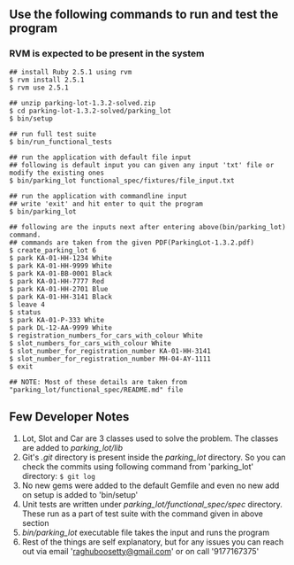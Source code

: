 ## Use the following commands to run and test the program
### RVM is expected to be present in the system
```
## install Ruby 2.5.1 using rvm
$ rvm install 2.5.1
$ rvm use 2.5.1

## unzip parking-lot-1.3.2-solved.zip 
$ cd parking-lot-1.3.2-solved/parking_lot
$ bin/setup 

## run full test suite
$ bin/run_functional_tests

## run the application with default file input
## following is default input you can given any input 'txt' file or modify the existing ones
$ bin/parking_lot functional_spec/fixtures/file_input.txt

## run the application with commandline input
## write 'exit' and hit enter to quit the program
$ bin/parking_lot

## following are the inputs next after entering above(bin/parking_lot) command. 
## commands are taken from the given PDF(ParkingLot-1.3.2.pdf)
$ create_parking_lot 6
$ park KA-01-HH-1234 White
$ park KA-01-HH-9999 White
$ park KA-01-BB-0001 Black
$ park KA-01-HH-7777 Red
$ park KA-01-HH-2701 Blue
$ park KA-01-HH-3141 Black
$ leave 4
$ status
$ park KA-01-P-333 White
$ park DL-12-AA-9999 White
$ registration_numbers_for_cars_with_colour White
$ slot_numbers_for_cars_with_colour White
$ slot_number_for_registration_number KA-01-HH-3141
$ slot_number_for_registration_number MH-04-AY-1111
$ exit

## NOTE: Most of these details are taken from "parking_lot/functional_spec/README.md" file
```

## Few Developer Notes
1. Lot, Slot and Car are 3 classes used to solve the problem. The classes are added to *parking_lot/lib*
2. Git's *.git* directory is present inside the *parking_lot* directory. So you can check the commits using following command from 'parking_lot' directory: 
```$ git log ```
3. No new gems were added to the default Gemfile and even no new add on setup is added to 'bin/setup'
4. Unit tests are written under *parking_lot/functional_spec/spec* directory. These run as a part of test suite with the command given in above section
5. *bin/parking_lot* executable file takes the input and runs the program
6. Rest of the things are self explanatory, but for any issues you can reach out via email 'raghuboosetty@gmail.com' or on call '9177167375'